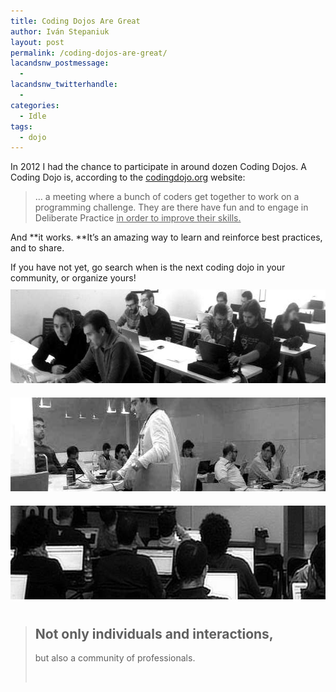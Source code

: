```yaml
---
title: Coding Dojos Are Great
author: Iván Stepaniuk
layout: post
permalink: /coding-dojos-are-great/
lacandsnw_postmessage:
  - 
lacandsnw_twitterhandle:
  - 
categories:
  - Idle
tags:
  - dojo
---
```

In 2012 I had the chance to participate in around dozen Coding Dojos. A Coding Dojo is, according to the <a title="What Is a Coding Dojo?" href="http://codingdojo.org/cgi-bin/wiki.pl?WhatIsCodingDojo" target="_blank">codingdojo.org</a> website:

> &#8230; a meeting where a bunch of coders get together to work on a programming challenge. They are there have fun and to engage in Deliberate Practice <span style="text-decoration: underline;">in order to improve their skills.</span>

And **it works. **It&#8217;s an amazing way to learn and reinforce best practices, and to share.

If you have not yet, go search when is the next coding dojo in your community, or organize yours!  
<a href="http://blog.istepaniuk.com/coding-dojos-are-great/dojo4/" rel="attachment wp-att-332"><img class="size-full wp-image-332 alignnone" style="margin-top: 10px; margin-bottom: 10px;" alt="dojo4" src="/img/dojo4.jpeg" width="600" height="150" /></a><a href="http://blog.istepaniuk.com/coding-dojos-are-great/dojo1/" rel="attachment wp-att-335"><img class="size-full wp-image-335 alignnone" style="margin-top: 10px; margin-bottom: 10px;" alt="dojo1" src="/img/dojo1.jpeg" width="600" height="150" /></a>  
<a href="http://blog.istepaniuk.com/coding-dojos-are-great/dojo2/" rel="attachment wp-att-334"><img class="size-full wp-image-334 alignnone" style="margin-top: 10px; margin-bottom: 10px;" alt="dojo2" src="/img/dojo2.jpeg" width="600" height="150" /></a>

> ## Not only individuals and interactions,  
> but also a community of professionals.
> 
> &nbsp;